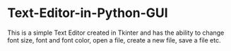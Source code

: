# Text-Editor-in-Python-GUI
This is a simple Text Editor created in Tkinter and  has the ability to change font size, font and font color, open a file, create a new file, save a file etc. 
